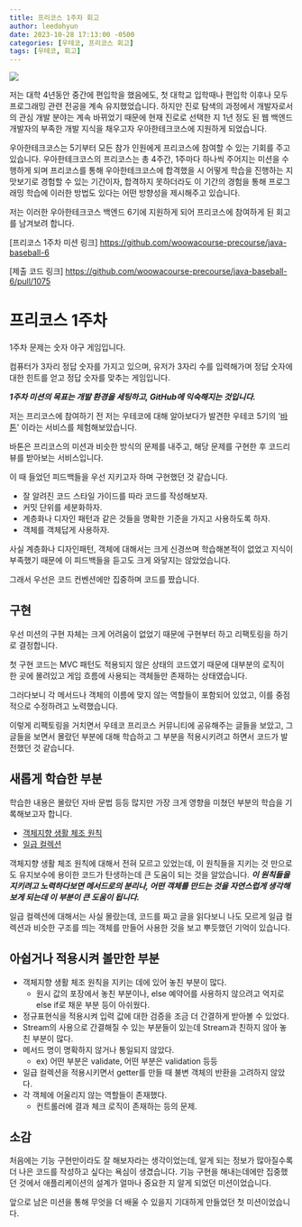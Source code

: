 ```yaml
---
title: 프리코스 1주차 회고
author: leedohyun
date: 2023-10-28 17:13:00 -0500
categories: [우테코, 프리코스 회고]
tags: [우테코, 회고]
---
```


![](https://blog.kakaocdn.net/dn/bCuuvn/btrQIR64z1H/xYbfSBzuvhOZUHo0fg7X20/img.png)


저는 대학 4년동안 중간에 편입학을 했음에도, 첫 대학교 입학때나 편입학 이후나 모두 프로그래밍 관련 전공을 계속 유지했었습니다. 하지만 진로 탐색의 과정에서 개발자로서의 관심 개발 분야는 계속 바뀌었기 때문에 현재 진로로 선택한 지 1년 정도 된 웹 백엔드 개발자의 부족한 개발 지식을 채우고자 우아한테크코스에 지원하게 되었습니다.

우아한테크코스는 5기부터 모든 참가 인원에게 프리코스에 참여할 수 있는 기회를 주고 있습니다. 우아한테크코스의 프리코스는 총 4주간, 1주마다 하나씩 주어지는 미션을 수행하게 되며 프리코스를 통해 우아한테크코스에 합격했을 시 어떻게 학습을 진행하는 지 맛보기로 경험할 수 있는 기간이자, 합격하지 못하더라도 이 기간의 경험을 통해 프로그래밍 학습에 이러한 방법도 있다는 어떤 방향성을 제시해주고 있습니다.

저는 이러한 우아한테크코스 백엔드 6기에 지원하게 되어 프리코스에 참여하게 된 회고를 남겨보려 합니다.

[프리코스 1주차 미션 링크]
https://github.com/woowacourse-precourse/java-baseball-6

[제출 코드 링크]
https://github.com/woowacourse-precourse/java-baseball-6/pull/1075

# 프리코스 1주차

1주차 문제는 숫자 야구 게임입니다.

컴퓨터가 3자리 정답 숫자를 가지고 있으며, 유저가 3자리 수를 입력해가며 정답 숫자에 대한 힌트를 얻고 정답 숫자를 맞추는 게임입니다.

***1주차 미션의 목표는 개발 환경을 세팅하고, GitHub에 익숙해지는 것입니다.***

저는 프리코스에 참여하기 전 저는 우테코에 대해 알아보다가 발견한 우테코 5기의 '[바톤](https://baton-review.com/)' 이라는 서비스를 체험해보았습니다. 

바톤은 프리코스의 미션과 비슷한 방식의 문제를 내주고, 해당 문제를 구현한 후 코드리뷰를 받아보는 서비스입니다.

이 때 들었던 피드백들을 우선 지키고자 하며 구현했던 것 같습니다.

- 잘 알려진 코드 스타일 가이드를 따라 코드를 작성해보자.
- 커밋 단위를 세분화하자.
- 계층화나 디자인 패턴과 같은 것들을 명확한 기준을 가지고 사용하도록 하자.
- 객체를 객체답게 사용하자.

사실 계층화나 디자인패턴, 객체에 대해서는 크게 신경쓰며 학습해본적이 없었고 지식이 부족했기 때문에 이 피드백들을 듣고도 크게 와닿지는 않았었습니다.

그래서 우선은 코드 컨벤션에만 집중하며 코드를 짰습니다.

## 구현

우선 미션의 구현 자체는 크게 어려움이 없었기 때문에 구현부터 하고 리팩토링을 하기로 결정합니다.

첫 구현 코드는 MVC 패턴도 적용되지 않은 상태의 코드였기 때문에 대부분의 로직이 한 곳에 몰려있고 게임 흐름에 사용되는 객체들만 존재하는 상태였습니다.

그러다보니 각 메서드나 객체의 이름에 맞지 않는 역할들이 포함되어 있었고, 이를 중점적으로 수정하려고 노력했습니다. 

이렇게 리팩토링을 거치면서 우테코 프리코스 커뮤니티에 공유해주는 글들을 보았고, 그 글들을 보면서 몰랐던 부분에 대해 학습하고 그 부분을 적용시키려고 하면서 코드가 발전했던 것 같습니다. 

## 새롭게 학습한 부분

학습한 내용은 몰랐던 자바 문법 등등 많지만 가장 크게 영향을 미쳤던 부분의 학습을 기록해보고자 합니다.

- [객체지향 생활 체조 원칙](https://ldhapple.github.io/posts/%EA%B0%9D%EC%B2%B4%EC%A7%80%ED%96%A5-%EC%83%9D%ED%99%9C%EC%B2%B4%EC%A1%B0-%EC%9B%90%EC%B9%99/)
- [일급 컬렉션](https://ldhapple.github.io/posts/%EC%9D%BC%EA%B8%89-%EC%BB%AC%EB%A0%89%EC%85%98/)

객체지향 생활 체조 원칙에 대해서 전혀 모르고 있었는데, 이 원칙들을 지키는 것 만으로도 유지보수에 용이한 코드가 탄생하는데 큰 도움이 되는 것을 알았습니다. ***이 원칙들을 지키려고 노력하다보면 메서드로의 분리나, 어떤 객체를 만드는 것을 자연스럽게 생각해보게 되는데 이 부분이 큰 도움이 됩니다.***

일급 컬렉션에 대해서는 사실 몰랐는데, 코드를 짜고 글을 읽다보니 나도 모르게 일급 컬렉션과 비슷한 구조를 띄는 객체를 만들어 사용한 것을 보고 뿌듯했던 기억이 있습니다.

## 아쉽거나 적용시켜 볼만한 부분

- 객체지향 생활 체조 원칙을 지키는 데에 있어 놓친 부분이 많다.
	- 원시 값의 포장에서 놓친 부분이나, else 예약어를 사용하지 않으려고 억지로 else if로 채운 부분 등이 아쉬웠다.
-  정규표현식을 적용시켜 입력 값에 대한 검증을 조금 더 간결하게 받아볼 수 있었다.
- Stream의 사용으로 간결해질 수 있는 부분들이 있는데 Stream과 친하지 않아 놓친 부분이 많다.
- 메서드 명이 명확하지 않거나 통일되지 않았다.
	- ex) 어떤 부분은 validate, 어떤 부분은 validation 등등
- 일급 컬렉션을 적용시키면서 getter를 만들 때 불변 객체의 반환을 고려하지 않았다.
- 각 객체에 어울리지 않는 역할들이 존재했다.
	- 컨트롤러에 결과 체크 로직이 존재하는 등의 문제.

## 소감

처음에는 기능 구현만이라도 잘 해보자라는 생각이었는데, 알게 되는 정보가 많아질수록 더 나은 코드를 작성하고 싶다는 욕심이 생겼습니다. 기능 구현을 해내는데에만 집중했던 것에서 애플리케이션의 설계가 얼마나 중요한 지 알게 되었던 미션이었습니다.

앞으로 남은 미션을 통해 무엇을 더 배울 수 있을지 기대하게 만들었던 첫 미션이었습니다.